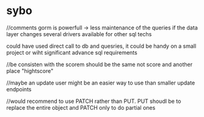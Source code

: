 # sybo

//comments
gorm is powerfull -> less maintenance of the queries if the data layer changes
several drivers available for other sql techs

could have used direct call to db and quesries, it could be handy on a small project or wiht significant advance sql requirements

//be consisten with the scorem should be the same not score and another place "hightscore"

//maybe an update user might be an easier way to use than smaller update endpoints

//would recommend to use PATCH rather than PUT. PUT shoudl be to replace the entire object and PATCH only to do partial ones
